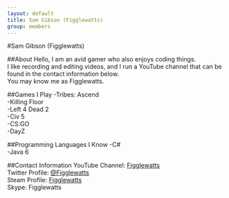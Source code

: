 ```yaml
---
layout: default
title: Sam Gibson (Figglewatts)
group: members
---
```


#Sam Gibson (Figglewatts)

##About
Hello, I am an avid gamer who also enjoys coding things.  
I like recording and editing videos, and I run a YouTube channel that can be found in the contact information below.  
You may know me as Figglewatts.

##Games I Play
-Tribes: Ascend  
-Killing Floor  
-Left 4 Dead 2  
-Civ 5  
-CS:GO  
-DayZ  

##Programming Languages I Know
-C#  
-Java 6  

##Contact Information
YouTube Channel: [Figglewatts](http://www.youtube.com/user/Figglewatts)  
Twitter Profile: [@Figglewatts](https://twitter.com/Figglewatts)  
Steam Profile: [Figglewatts](http://steamcommunity.com/id/figglewatts)  
Skype: Figglewatts  